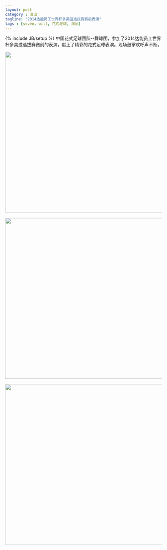 ```yaml
---
layout: post
category : 演出
tagline: "2014达能员工世界杯多美滋选拔赛赛前表演"
tags : [seven, will, 花式足球, 演出]
---
```

{% include JB/setup %}
中国花式足球团队--舞球团，参加了2014达能员工世界杯多美滋选拔赛赛前的表演，献上了精彩的花式足球表演。现场鼓掌欢呼声不断。
<div>
<img src="http://s13.sinaimg.cn/mw690/001T406egy6EQSsdHVa1c&amp;690" width="690" height="517"><br>
<br>
<img src="http://s4.sinaimg.cn/mw690/001T406egy6EQSwZYWv73&amp;690" width="690" height="517"><br>
<br>
<img src="http://s12.sinaimg.cn/mw690/001T406egy6EQSzxd479b&amp;690" width="690" height="517"><br>
<br>
</div>
